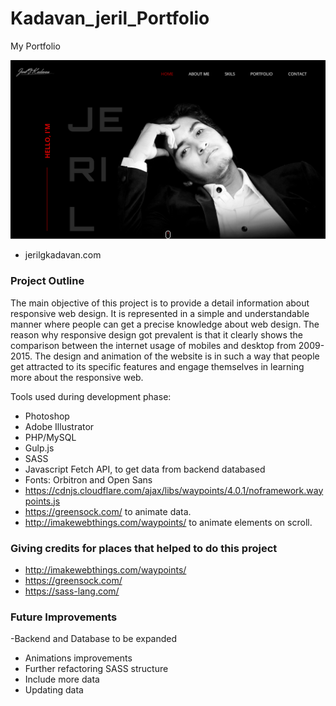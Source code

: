 # Kadavan_jeril_Portfolio
My Portfolio



![image](images/header_img.png)


- jerilgkadavan.com


### Project Outline


The main objective of this project is to provide a detail information about responsive web design. 
It is represented in a simple and understandable manner where people can get a precise knowledge about web design. 
The reason why responsive design got prevalent is that it clearly shows the comparison between 
the internet usage of mobiles and desktop from 2009-2015. 
The design and animation of the website is in such a way that people get attracted to its specific 
features and engage themselves in learning more about the responsive web. 

Tools used during development phase:
- Photoshop
- Adobe Illustrator
- PHP/MySQL
- Gulp.js
- SASS
- Javascript Fetch API, to get data from backend databased
- Fonts: Orbitron and Open Sans
- https://cdnjs.cloudflare.com/ajax/libs/waypoints/4.0.1/noframework.waypoints.js
- https://greensock.com/ to animate data.
- http://imakewebthings.com/waypoints/ to animate elements on scroll.

### Giving credits for places that helped to do this project

- http://imakewebthings.com/waypoints/
- https://greensock.com/
- https://sass-lang.com/

### Future Improvements

-Backend and Database to be expanded
- Animations improvements
- Further refactoring SASS structure
- Include more data
- Updating data
